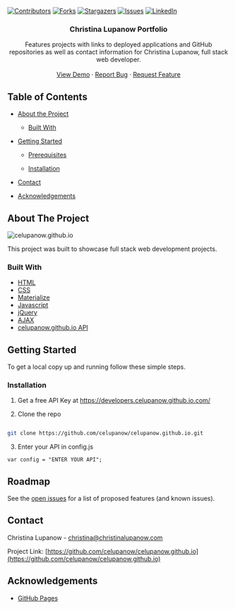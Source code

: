 <!-- PROJECT SHIELDS -->

[![Contributors][contributors-shield]][contributors-url] [![Forks][forks-shield]][forks-url] [![Stargazers][stars-shield]][stars-url] [![Issues][issues-shield]][issues-url] [![LinkedIn][linkedin-shield]][linkedin-url]

 
<h3 align="center">Christina Lupanow Portfolio</h3>
<p align="center">
Features projects with links to deployed applications and GitHub repositories as well as contact information for Christina Lupanow, full stack web developer.
<br />
<br />
<a href="https://celupanow.github.io/">View Demo</a>
·
<a href="https://github.com/celupanow/celupanow.github.io/issues">Report Bug</a>
·
<a href="https://github.com/celupanow/celupanow.github.io/issues">Request Feature</a>

</p>

</p>
<!-- TABLE OF CONTENTS -->

## Table of Contents

* [About the Project](#about-the-project)

	* [Built With](#built-with)

* [Getting Started](#getting-started)

	* [Prerequisites](#prerequisites)

	* [Installation](#installation)

* [Contact](#contact)

* [Acknowledgements](#acknowledgements)

 
<!-- ABOUT THE PROJECT -->

## About The Project
![celupanow.github.io](./assets/images/celupanow.github.io.png "celupanow.github.io")

This project was built to showcase full stack web development projects.

### Built With
* [HTML](https://developer.mozilla.org/en-US/docs/Learn/HTML)
* [CSS](https://developer.mozilla.org/en-US/docs/Web/CSS)
* [Materialize](https://materializecss.com/)
* [Javascript](https://developer.mozilla.org/en-US/docs/Web/JavaScript)
* [jQuery](https://jquery.com)
* [AJAX](https://developer.mozilla.org/en-US/docs/Web/Guide/AJAX)
* [celupanow.github.io API](https://developers.celupanow.github.io.com/)

<!-- GETTING STARTED -->

## Getting Started
To get a local copy up and running follow these simple steps.
  
### Installation
1. Get a free API Key at https://developers.celupanow.github.io.com/

2. Clone the repo

```sh

git clone https://github.com/celupanow/celupanow.github.io.git

```
3. Enter your API in config.js

```JS
var config = "ENTER YOUR API";
```
<!-- ROADMAP -->

## Roadmap

  

See the [open issues](https://github.com/celupanow/celupanow.github.io/issues) for a list of proposed features (and known issues).

<!-- CONTACT -->

## Contact

  

Christina Lupanow - christina@christinalupanow.com

  

Project Link: [https://github.com/celupanow/celupanow.github.io](https://github.com/celupanow/celupanow.github.io)

<!-- ACKNOWLEDGEMENTS -->

## Acknowledgements

  

* [GitHub Pages](https://pages.github.com)

<!-- MARKDOWN LINKS & IMAGES -->

<!-- https://www.markdownguide.org/basic-syntax/#reference-style-links -->

[contributors-shield]: https://img.shields.io/github/contributors/celupanow/celupanow.github.io.svg?style=flat-square

[contributors-url]: https://github.com/celupanow/celupanow.github.io/graphs/contributors

[forks-shield]: https://img.shields.io/github/forks/celupanow/celupanow.github.io.svg?style=flat-square

[forks-url]: https://github.com/celupanow/celupanow.github.io/network/members

[stars-shield]: https://img.shields.io/github/stars/celupanow/celupanow.github.io.svg?style=flat-square

[stars-url]: https://github.com/celupanow/celupanow.github.io/stargazers

[issues-shield]: https://img.shields.io/github/issues/celupanow/celupanow.github.io.svg?style=flat-square

[issues-url]: https://github.com/celupanow/celupanow.github.io/issues

[license-shield]: https://img.shields.io/github/license/celupanow/celupanow.github.io.svg?style=flat-square

[license-url]: https://github.com/celupanow/celupanow.github.io/blob/master/LICENSE.txt

[linkedin-shield]: https://img.shields.io/badge/-LinkedIn-black.svg?style=flat-square&logo=linkedin&colorB=555

[linkedin-url]: https://linkedin.com/in/celupanow

[product-screenshot]: images/screenshot.png
<!--stackedit_data:
eyJoaXN0b3J5IjpbNjIwMjU0NTM4XX0=
-->